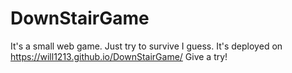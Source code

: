 # DownStairGame
It's a small web game.
Just try to survive I guess.
It's deployed on https://will1213.github.io/DownStairGame/
Give a try!

